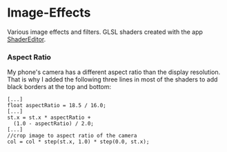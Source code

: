 # Image-Effects
Various image effects and filters. GLSL shaders created with the app [ShaderEditor](https://github.com/markusfisch/ShaderEditor).

### Aspect Ratio
My phone's camera has a different aspect ratio than the display resolution. That is why I added the following three lines in most of the shaders to add black borders at the top and bottom:

    [...]
    float aspectRatio = 18.5 / 16.0;
    [...]
    st.x = st.x * aspectRatio +
      (1.0 - aspectRatio) / 2.0;
    [...]
    //crop image to aspect ratio of the camera
    col = col * step(st.x, 1.0) * step(0.0, st.x);
